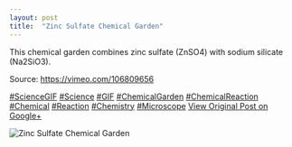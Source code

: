 ```yaml
---
layout: post
title:  "Zinc Sulfate Chemical Garden"
---
```


This chemical garden combines zinc sulfate (ZnSO4) with sodium silicate (Na2SiO3).  
  
Source: <https://vimeo.com/106809656>  
  
[#ScienceGIF](https://plus.google.com/s/%23ScienceGIF/posts) [#Science](https://plus.google.com/s/%23Science/posts) [#GIF](https://plus.google.com/s/%23GIF/posts) [#ChemicalGarden](https://plus.google.com/s/%23ChemicalGarden/posts) [#ChemicalReaction](https://plus.google.com/s/%23ChemicalReaction/posts) [#Chemical](https://plus.google.com/s/%23Chemical/posts) [#Reaction](https://plus.google.com/s/%23Reaction/posts) [#Chemistry](https://plus.google.com/s/%23Chemistry/posts) [#Microscope](https://plus.google.com/s/%23Microscope/posts)
[View Original Post on Google+](https://plus.google.com/+ColinSullender/posts/Ws8LNzQHnoc)

![Zinc Sulfate Chemical Garden](/assets/img/2015-06-19-Zinc-Sulfate-Chemical-Garden.gif)
